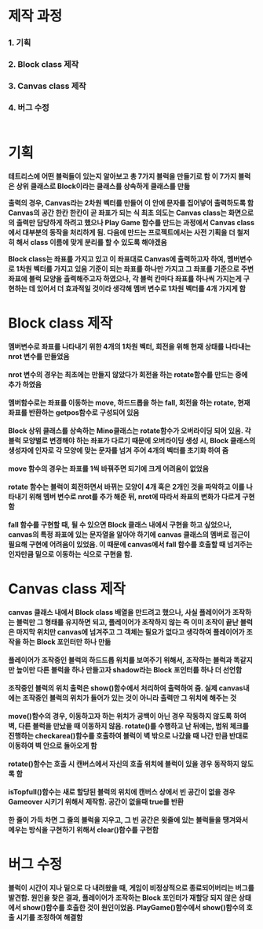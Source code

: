 # 제작 과정
<h3>
1. 기획 <br/><br/>
2. Block class 제작 <br/><br/>
3. Canvas class 제작 <br/><br/>
4. 버그 수정 <br/><br/>
</h3>

# 기획
__테트리스에 어떤 블럭들이 있는지 알아보고 총 7가지 블럭을 만들기로 함
이 7가지 블럭은 상위 클래스로 Block이라는 클래스를 상속하게 클래스를 만듦__

__출력의 경우, Canvas라는 2차원 벡터를 만들어 이 안에 문자를 집어넣어 출력하도록 함
Canvas의 공간 한칸 한칸이 곧 좌표가 되는 식
최초 의도는 Canvas class는 화면으로의 출력만 담당하게 하려고 했으나 Play Game 함수를 만드는 과정에서
Canvas class에서 대부분의 동작을 처리하게 됨.
다음에 만드는 프로젝트에서는 사전 기획을 더 철저히 해서 class 이름에 맞게 분리를 할 수 있도록 해야겠음__

__Block class는 좌표를 가지고 있고 이 좌표대로 Canvas에 출력하고자 하여, 멤버변수로 1차원 벡터를 가지고 있음
기준이 되는 좌표를 하나만 가지고 그 좌표를 기준으로 주변 좌표에 블럭 모양을 출력해주고자 하였으나,
각 블럭 칸마다 좌표를 하나씩 가지는게 구현하는 데 있어서 더 효과적일 것이라 생각해 멤버 변수로 1차원 벡터를 4개 가지게 함__

# Block class 제작

__멤버변수로 좌표를 나타내기 위한 4개의 1차원 벡터, 회전을 위해 현재 상태를 나타내는 nrot 변수를 만들었음 <br/><br/>
nrot 변수의 경우는 최초에는 만들지 않았다가 회전을 하는 rotate함수를 만드는 중에 추가 하였음<br/><br/>
멤버함수로는 좌표를 이동하는 move, 하드드롭을 하는 fall, 회전을 하는 rotate, 현재 좌표를 반환하는 getpos함수로 구성되어 있음<br/><br/>
Block 상위 클래스를 상속하는 Mino클래스는 rotate함수가 오버라이딩 되어 있음. 각 블럭 모양별로 변경해야 하는 좌표가 다르기 때문에 오버라이딩
생성 시, Block 클래스의 생성자에 인자로 각 모양에 맞는 문자를 넘겨 주어 4개의 벡터를 초기화 하여 줌<br/><br/>
move 함수의 경우는 좌표를 1씩 바꿔주면 되기에 크게 어려움이 없었음<br/><br/>
rotate 함수는 블럭이 회전하면서 바뀌는 모양이 4개 혹은 2개인 것을 파악하고 이를 나타내기 위해 멤버 변수로 nrot를 추가 해준 뒤, nrot에 따라서
좌표의 변화가 다르게 구현함<br/><br/>
fall 함수를 구현할 때, 될 수 있으면 Block 클래스 내에서 구현을 하고 싶었으나, canvas의 특정 좌표에 있는 문자열을 알아야 하기에 canvas 클래스의 멤버로
접근이 필요해 구현에 어려움이 있었음. 이 때문에 canvas에서 fall 함수를 호출할 때 넘겨주는 인자만큼 밑으로 이동하는 식으로 구현을 함.__ 

# Canvas class 제작

__canvas 클래스 내에서 Block class 배열을 만드려고 했으나, 사실 플레이어가 조작하는 블럭만 그 형태를 유지하면 되고, 플레이어가 조작하지 않는 즉 이미
조작이 끝난 블럭은 마지막 위치만 canvas에 넘겨주고 그 객체는 필요가 없다고 생각하여 플레이어가 조작을 하는 Block 포인터만 하나 만듦<br/><br/>
플레이어가 조작중인 블럭의 하드드롭 위치를 보여주기 위해서, 조작하는 블럭과 똑같지만 높이만 다른 블럭을 하나 만들고자 shadow라는  Block 포인터를 하나 더 선언함__
<br/><br/>
__조작중인 블럭의 위치 출력은 show()함수에서 처리하여 출력하여 줌. 실제 canvas내에는 조작중인 블럭의 위치가 들어가 있는 것이 아니라 출력만 그 위치에 해주는 것__
<br/><br/>
__move()함수의 경우, 이동하고자 하는 위치가 공백이 아닌 경우 작동하지 않도록 하여 벽, 다른 블럭을 만났을 때 이동하지 않음. rotate()를 수행하고 난 뒤에는, 범위 체크를 진행하는 checkarea()함수를 호출하여 블럭이 벽 밖으로 나갔을 때 나간 만큼 반대로 이동하여 벽 안으로 돌아오게 함__
<br/><br/>
__rotate()함수는 호출 시 캔버스에서 자신의 호출 위치에 블럭이 있을 경우 동작하지 않도록 함__
<br/><br/>
__isTopfull()함수는 새로 할당된 블럭의 위치에 캔버스 상에서 빈 공간이 없을 경우 Gameover 시키기 위해서 제작함. 공간이 없을때 true를 반환__
<br/><br/>
__한 줄이 가득 차면 그 줄의 블럭을 지우고, 그 빈 공간은 윗줄에 있는 블럭들을 땡겨와서 메우는 방식을 구현하기 위해서 clear()함수를 구현함__

# 버그 수정

__블럭이 시간이 지나 밑으로 다 내려왔을 때, 게임이 비정상적으로 종료되어버리는 버그를 발견함. 원인을 찾은 결과, 플레이어가 조작하는 Block 포인터가 재할당 되지 않은 상태에서 show()함수를 호출한 것이 원인이었음. PlayGame()함수에서 show()함수의 호출 시기를 조정하여 해결함__
